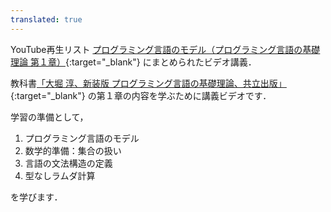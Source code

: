 ```yaml
---
translated: true
---
```

YouTube再生リスト
[プログラミング言語のモデル（プログラミング言語の基礎理論 第１章）](https://youtube.com/playlist?list=PLp1bKoc7XHdSHhkxt9mkceJQW12EDcPf1&si=li2c6UYjIzfcz2LZ){:target="_blank"}
にまとめられたビデオ講義．

教科書[「大堀 淳、新装版 プログラミング言語の基礎理論、共立出版」](https://www.kyoritsu-pub.co.jp/book/b10003190.html){:target="_blank"}
の第１章の内容を学ぶために講義ビデオです．

学習の準備として，
1. プログラミング言語のモデル
2. 数学的準備：集合の扱い
3. 言語の文法構造の定義
4. 型なしラムダ計算

を学びます．


